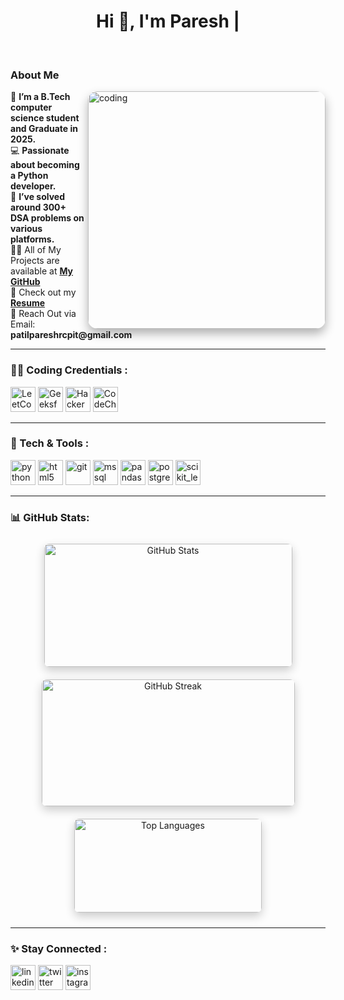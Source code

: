 <h1 align="center">Hi 👋, I'm Paresh <span style="animation: blink-caret 1s step-end infinite;">|</span></h1>
<br/>

<h3 align="left">About Me</h3>
<img align="right" alt="coding" width="380" src="https://cdn.openart.ai/published/yFa3D8dZlShILMLMygbl/lBW7W9WR_-HQZ_raw.jpg" style="border-radius: 15px; box-shadow: 0 8px 16px rgba(0,0,0,0.3);">

<ul style="list-style: none; padding-left: 0;">
  <li>🔭 <strong>I’m a B.Tech computer science student and Graduate in 2025.</strong></li>
  <li>💻 <strong>Passionate about becoming a Python developer.</strong></li>
  <li>👯 <strong>I’ve solved around 300+ DSA problems on various platforms.</strong></li>
  <li>👨‍💻 All of My Projects are available at <a href="https://github.com/Paresh-Patil-11?tab=repositories"><strong>My GitHub</strong></a></li>
  <li>📄 Check out my <a href="https://drive.google.com/file/d/1SSesY8HEH2aFt4Y3aKpk60BDd1wc9WgO/view?usp=drive_link"><strong>Resume</strong></a></li>
  <li>📩 Reach Out via Email: <strong>patilpareshrcpit@gmail.com</strong></li>
</ul>

<hr>

<h3 align="left">👨‍💻 Coding Credentials :</h3>
<p align="left">
  <a href="https://www.leetcode.com/paresh_patil_11" target="_blank"><img src="https://img.icons8.com/external-tal-revivo-color-tal-revivo/48/000000/external-level-up-your-coding-skills-and-quickly-land-a-job-logo-color-tal-revivo.png" alt="LeetCode" width="40" height="40"/></a>
  <a href="https://auth.geeksforgeeks.org/user/pareshpatil11" target="_blank"><img src="https://img.icons8.com/color/48/000000/GeeksforGeeks.png" alt="GeeksforGeeks" width="40" height="40"/></a>
  <a href="https://www.hackerrank.com/paresh_patil_11" target="_blank"><img src="https://img.icons8.com/windows/48/000000/hackerrank.png" alt="HackerRank" width="40" height="40"/></a>
  <a href="https://www.codechef.com/users/pareshpatil11" target="_blank"><img src="https://img.icons8.com/doodle/48/000000/codechef.png" alt="CodeChef" width="40" height="40"/></a>
</p>

<hr>

<h3 align="left">🧩 Tech & Tools :</h3>
<p align="left">
  <a href="https://www.python.org" target="_blank"><img src="https://img.icons8.com/color/48/000000/python.png" alt="python" width="40" height="40"/></a>
  <a href="https://www.w3.org/html/" target="_blank"><img src="https://img.icons8.com/color/48/000000/html-5.png" alt="html5" width="40" height="40"/></a>
  <a href="https://git-scm.com/" target="_blank"><img src="https://img.icons8.com/color/48/000000/git.png" alt="git" width="40" height="40"/></a>
  <a href="https://www.microsoft.com/en-us/sql-server" target="_blank"><img src="https://img.icons8.com/color/48/000000/microsoft-sql-server.png" alt="mssql" width="40" height="40"/></a>
  <a href="https://pandas.pydata.org/" target="_blank"><img src="https://img.icons8.com/color/48/000000/pandas.png" alt="pandas" width="40" height="40"/></a>
  <a href="https://www.postgresql.org" target="_blank"><img src="https://img.icons8.com/color/48/000000/postgreesql.png" alt="postgresql" width="40" height="40"/></a>
  <a href="https://scikit-learn.org/" target="_blank"><img src="https://img.icons8.com/color/48/000000/scikit-learn.png" alt="scikit_learn" width="40" height="40"/></a>
</p>

<hr>

<h3 align="left">📊 GitHub Stats:</h3>
<div align="center">
    <img src="https://github-readme-stats.vercel.app/api?username=paresh-patil-11&show_icons=true&locale=en&theme=radical" alt="GitHub Stats" width="397" height="197" style="margin: 10px; border-radius: 8px; box-shadow: 0 6px 15px rgba(0,0,0,0.2);"/>
    <img src="https://github-readme-streak-stats.herokuapp.com/?user=paresh-patil-11&theme=radical" alt="GitHub Streak" width="405" height="203" style="margin: 10px; border-radius: 8px; box-shadow: 0 6px 15px rgba(0,0,0,0.2);"/>
    <img src="https://github-readme-stats.vercel.app/api/top-langs?username=paresh-patil-11&show_icons=true&locale=en&layout=compact&theme=radical" alt="Top Languages" width="300" height="150" style="margin: 10px; border-radius: 8px; box-shadow: 0 6px 15px rgba(0,0,0,0.2);"/>
</div>

<hr>

<h3 align="left">✨ Stay Connected :</h3>
<p align="left">
  <a href="https://linkedin.com/in/pareshpatil11" target="_blank"><img src="https://img.icons8.com/color/48/000000/linkedin.png" alt="linkedin" width="40" height="40"/></a>
  <a href="https://x.com/pareshpatil_11" target="_blank"><img src="https://img.icons8.com/color/48/000000/twitter.png" alt="twitter" width="40" height="40"/></a>
  <a href="https://instagram.com/paresh_.11" target="_blank"><img src="https://img.icons8.com/fluency/48/000000/instagram-new.png" alt="instagram" width="40" height="40"/></a>
</p>

